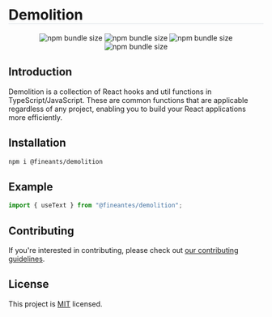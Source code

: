 <h1 style="border-bottom: 1px solid rgba(215, 221, 227, 1);">Demolition</h1>

<div align="center">
  <img alt="npm bundle size" src="https://img.shields.io/npm/v/@fineants/demolition">
  <img alt="npm bundle size" src="https://img.shields.io/npm/dt/@fineants/demolition">
  <img alt="npm bundle size" src="https://img.shields.io/bundlephobia/minzip/@fineants/demolition">
  <img alt="npm bundle size" src="https://img.shields.io/github/license/fine-ants/demolition">
</div>

## Introduction

Demolition is a collection of React hooks and util functions in TypeScript/JavaScript. These are common functions that are applicable regardless of any project, enabling you to build your React applications more efficiently.

## Installation

```sh
npm i @fineants/demolition
```

## Example

```ts
import { useText } from "@fineantes/demolition";
```

## Contributing

If you're interested in contributing, please check out [our contributing guidelines](CONTRIBUTING.md).

## License

This project is [MIT](/LICENSE) licensed.
